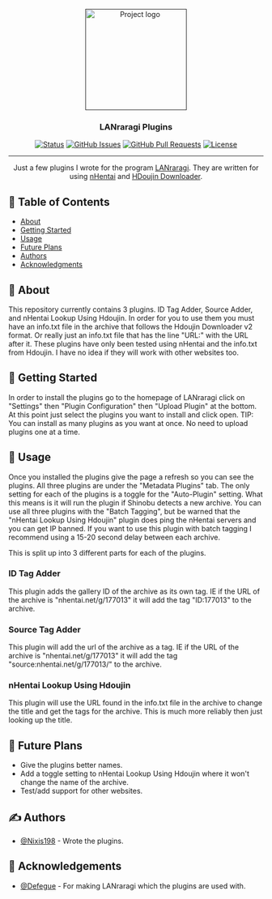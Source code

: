 <p align="center">
  <a href="" rel="noopener">
 <img width=200px height=200px src="https://i.imgur.com/fwbb6JT.png" alt="Project logo"></a>
</p>

<h3 align="center">LANraragi Plugins</h3>

<div align="center">

[![Status](https://img.shields.io/badge/status-active-success.svg)]()
[![GitHub Issues](https://img.shields.io/github/issues/Nixis198/LANraragi-Plugins.svg)](https://github.com/Nixis198/LANraragi-Plugins/issues)
[![GitHub Pull Requests](https://img.shields.io/github/issues-pr/Nixis198/LANraragi-Plugins.svg)](https://github.com/Nixis198/LANraragi-Plugins/pulls)
[![License](https://img.shields.io/badge/license-MIT-blue.svg)](/LICENSE)

</div>

---

<p align="center"> Just a few plugins I wrote for the program <a href="https://github.com/Difegue/LANraragi/">LANraragi</a>. They are written for using <a href="https://www.nhentai.net/">nHentai</a> and <a href="https://doujindownloader.com/">HDoujin Downloader</a>.
</p>

## 📝 Table of Contents

- [About](#about)
- [Getting Started](#getting_started)
- [Usage](#usage)
- [Future Plans](#plans)
- [Authors](#authors)
- [Acknowledgments](#acknowledgement)

## 🧐 About <a name = "about"></a>

This repository currently contains 3 plugins. ID Tag Adder, Source Adder, and nHentai Lookup Using Hdoujin.
In order for you to use them you must have an info.txt file in the archive that follows the Hdoujin Downloader v2 format. Or really just an info.txt file that has the line "URL:" with the URL after it.
These plugins have only been tested using nHentai and the info.txt from Hdoujin. I have no idea if they will work with other websites too.

## 🏁 Getting Started <a name = "getting_started"></a>

In order to install the plugins go to the homepage of LANraragi click on "Settings" then "Plugin Configuration" then "Upload Plugin" at the bottom. At this point just select the plugins you want to install and click open. TIP: You can install as many plugins as you want at once. No need to upload plugins one at a time.

## 🎈 Usage <a name="usage"></a>

Once you installed the plugins give the page a refresh so you can see the plugins. All three plugins are under the "Metadata Plugins" tab.
The only setting for each of the plugins is a toggle for the "Auto-Plugin" setting.
What this means is it will run the plugin if Shinobu detects a new archive.
You can use all three plugins with the "Batch Tagging", but be warned that the "nHentai Lookup Using Hdoujin" plugin does ping the nHentai servers and you can get IP banned.
If you want to use this plugin with batch tagging I recommend using a 15-20 second delay between each archive.

This is split up into 3 different parts for each of the plugins.

### ID Tag Adder
This plugin adds the gallery ID of the archive as its own tag. IE if the URL of the archive is "nhentai.net/g/177013" it will add the tag "ID:177013" to the archive.

### Source Tag Adder
This plugin will add the url of the archive as a tag. IE if the URL of the archive is "nhentai.net/g/177013" it will add the tag "source:nhentai.net/g/177013/" to the archive.

### nHentai Lookup Using Hdoujin
This plugin will use the URL found in the info.txt file in the archive to change the title and get the tags for the archive. This is much more reliably then just looking up the title.


## 📝 Future Plans <a name = "plans"></a>

- Give the plugins better names.
- Add a toggle setting to nHentai Lookup Using Hdoujin where it won't change the name of the archive.
- Test/add support for other websites.
## ✍️ Authors <a name = "authors"></a>

- [@Nixis198](https://github.com/Nixis198) - Wrote the plugins.

## 🎉 Acknowledgements <a name = "acknowledgement"></a>

- [@Defegue](https://github.com/Difegue) - For making LANraragi which the plugins are used with.
